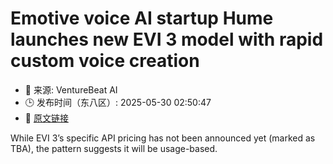 # Emotive voice AI startup Hume launches new EVI 3 model with rapid custom voice creation
- 📅 来源: VentureBeat AI
- 🕒 发布时间（东八区）: 2025-05-30 02:50:47
- 🔗 [原文链接](https://venturebeat.com/ai/emotive-voice-ai-startup-hume-launches-new-evi-3-model-with-rapid-custom-voice-creation/)

While EVI 3’s specific API pricing has not been announced yet (marked as TBA), the pattern suggests it will be usage-based.